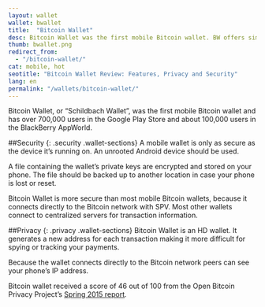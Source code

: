 ```yaml
---
layout: wallet
wallet: bwallet
title:  "Bitcoin Wallet"
desc: Bitcoin Wallet was the first mobile Bitcoin wallet. BW offers simple send/receive features, a direct connection to the Bitcoin network, and more.
thumb: bwallet.png
redirect_from:
  - "/bitcoin-wallet/"
cat: mobile, hot
seotitle: "Bitcoin Wallet Review: Features, Privacy and Security"
lang: en
permalink: "/wallets/bitcoin-wallet/"
---
```


Bitcoin Wallet, or “Schildbach Wallet”, was the first mobile Bitcoin wallet and has over 700,000 users in the Google Play Store and about 100,000 users in the BlackBerry AppWorld.

##Security
{: .security .wallet-sections}
A mobile wallet is only as secure as the device it’s running on. An unrooted Android device should be used.

A file containing the wallet’s private keys are encrypted and stored on your phone. The file should be backed up to another location in case your phone is lost or reset.

Bitcoin Wallet is more secure than most mobile Bitcoin wallets, because it connects directly to the Bitcoin network with SPV. Most other wallets connect to centralized servers for transaction information.

##Privacy
{: .privacy .wallet-sections}
Bitcoin Wallet is an HD wallet. It generates a new address for each transaction making it more difficult for spying or tracking your payments.

Because the wallet connects directly to the Bitcoin network peers can see your phone’s IP address.

Bitcoin wallet received a score of 46 out of 100 from the Open Bitcoin Privacy Project’s [Spring 2015 report](http://openbitcoinprivacyproject.org/2015/05/spring-2015-wallet-privacy-rating-report/).